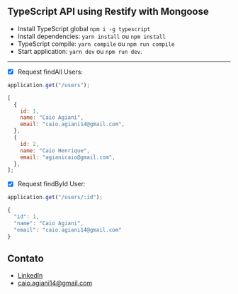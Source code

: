 ## TypeScript API using Restify with Mongoose

- Install TypeScript global `npm i -g typescript`
- Install dependencies: `yarn install` ou `npm install`
- TypeScript compile: `yarn compile` ou `npm run compile`
- Start application: `yarn dev` ou `npm run dev`.

---

- [x] Request findAll Users:

```javascript
application.get("/users");

[
  {
    id: 1,
    name: "Caio Agiani",
    email: "caio.agiani14@gmail.com",
  },
  {
    id: 2,
    name: "Caio Henrique",
    email: "agianicaio@gmail.com",
  },
];
```

- [x] Request findById User:

```javascript
application.get("/users/:id");

{
  "id": 1,
  "name": "Caio Agiani",
  "email": "caio.agiani14@gmail.com"
}
```

## Contato

- [LinkedIn](https://www.linkedin.com/in/caioagiani/)
- caio.agiani14@gmail.com
